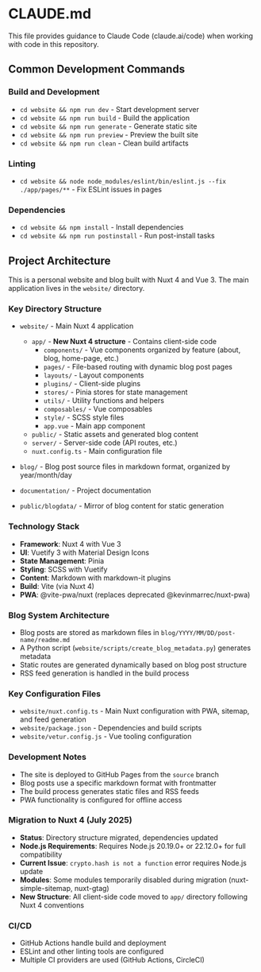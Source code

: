 # CLAUDE.md

This file provides guidance to Claude Code (claude.ai/code) when working with code in this repository.

## Common Development Commands

### Build and Development

- `cd website && npm run dev` - Start development server
- `cd website && npm run build` - Build the application
- `cd website && npm run generate` - Generate static site
- `cd website && npm run preview` - Preview the built site
- `cd website && npm run clean` - Clean build artifacts

### Linting

- `cd website && node node_modules/eslint/bin/eslint.js --fix ./app/pages/**` - Fix ESLint issues in pages

### Dependencies

- `cd website && npm install` - Install dependencies
- `cd website && npm run postinstall` - Run post-install tasks

## Project Architecture

This is a personal website and blog built with Nuxt 4 and Vue 3. The main application lives in the `website/` directory.

### Key Directory Structure

- `website/` - Main Nuxt 4 application
  - `app/` - **New Nuxt 4 structure** - Contains client-side code
    - `components/` - Vue components organized by feature (about, blog, home-page, etc.)
    - `pages/` - File-based routing with dynamic blog post pages
    - `layouts/` - Layout components
    - `plugins/` - Client-side plugins
    - `stores/` - Pinia stores for state management
    - `utils/` - Utility functions and helpers
    - `composables/` - Vue composables
    - `style/` - SCSS style files
    - `app.vue` - Main app component
  - `public/` - Static assets and generated blog content
  - `server/` - Server-side code (API routes, etc.)
  - `nuxt.config.ts` - Main configuration file

- `blog/` - Blog post source files in markdown format, organized by year/month/day
- `documentation/` - Project documentation
- `public/blogdata/` - Mirror of blog content for static generation

### Technology Stack

- **Framework**: Nuxt 4 with Vue 3
- **UI**: Vuetify 3 with Material Design Icons
- **State Management**: Pinia
- **Styling**: SCSS with Vuetify
- **Content**: Markdown with markdown-it plugins
- **Build**: Vite (via Nuxt 4)
- **PWA**: @vite-pwa/nuxt (replaces deprecated @kevinmarrec/nuxt-pwa)

### Blog System Architecture

- Blog posts are stored as markdown files in `blog/YYYY/MM/DD/post-name/readme.md`
- A Python script (`website/scripts/create_blog_metadata.py`) generates metadata
- Static routes are generated dynamically based on blog post structure
- RSS feed generation is handled in the build process

### Key Configuration Files

- `website/nuxt.config.ts` - Main Nuxt configuration with PWA, sitemap, and feed generation
- `website/package.json` - Dependencies and build scripts
- `website/vetur.config.js` - Vue tooling configuration

### Development Notes

- The site is deployed to GitHub Pages from the `source` branch
- Blog posts use a specific markdown format with frontmatter
- The build process generates static files and RSS feeds
- PWA functionality is configured for offline access

### Migration to Nuxt 4 (July 2025)

- **Status**: Directory structure migrated, dependencies updated
- **Node.js Requirements**: Requires Node.js 20.19.0+ or 22.12.0+ for full compatibility
- **Current Issue**: `crypto.hash is not a function` error requires Node.js update
- **Modules**: Some modules temporarily disabled during migration (nuxt-simple-sitemap, nuxt-gtag)
- **New Structure**: All client-side code moved to `app/` directory following Nuxt 4 conventions

### CI/CD

- GitHub Actions handle build and deployment
- ESLint and other linting tools are configured
- Multiple CI providers are used (GitHub Actions, CircleCI)
